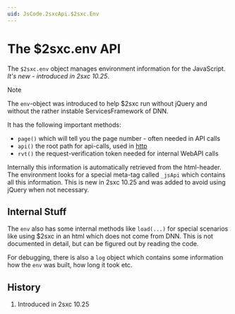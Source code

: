 ```yaml
---
uid: JsCode.2sxcApi.$2sxc.Env
---
```


# The $2sxc.env API

The `$2sxc.env` object manages environment information for the JavaScript. _It's new - introduced in 2sxc 10.25_.

> [!NOTE]
> The `env`-object was introduced to help $2sxc run without jQuery and without the rather instable ServicesFramework of DNN. 

It has the following important methods:

* `page()` which will tell you the page number - often needed in API calls
* `api()` the root path for api-calls, used in [http](xref:JsCode.2sxcApi.$2sxc.Http)
* `rvt()` the request-verification token needed for internal WebAPI calls

Internally this information is automatically retrieved from the html-header. 
The environment looks for a special meta-tag called `_jsApi` which contains all this information. 
This is new in 2sxc 10.25 and was added to avoid using jQuery when not necessary. 

## Internal Stuff

The `env` also has some internal methods like `load(...)` for special scenarios like using $2sxc in an html which does not come from DNN. 
This is not documented in detail, but can be figured out by reading the code. 

For debugging, there is also a `log` object which contains some information how the `env` was built, how long it took etc. 

## History

1. Introduced in 2sxc 10.25
